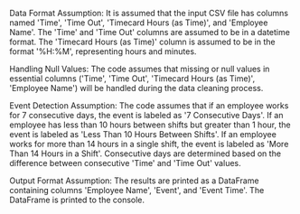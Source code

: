 Data Format Assumption:
It is assumed that the input CSV file has columns named 'Time', 'Time Out', 'Timecard Hours (as Time)', and 'Employee Name'.
The 'Time' and 'Time Out' columns are assumed to be in a datetime format.
The 'Timecard Hours (as Time)' column is assumed to be in the format '%H:%M', representing hours and minutes.

Handling Null Values:
The code assumes that missing or null values in essential columns ('Time', 'Time Out', 'Timecard Hours (as Time)', 'Employee Name') will be handled during the data cleaning process.

Event Detection Assumption:
The code assumes that if an employee works for 7 consecutive days, the event is labeled as '7 Consecutive Days'.
If an employee has less than 10 hours between shifts but greater than 1 hour, the event is labeled as 'Less Than 10 Hours Between Shifts'.
If an employee works for more than 14 hours in a single shift, the event is labeled as 'More Than 14 Hours in a Shift'.
Consecutive days are determined based on the difference between consecutive 'Time' and 'Time Out' values.

Output Format Assumption:
The results are printed as a DataFrame containing columns 'Employee Name', 'Event', and 'Event Time'.
The DataFrame is printed to the console.

